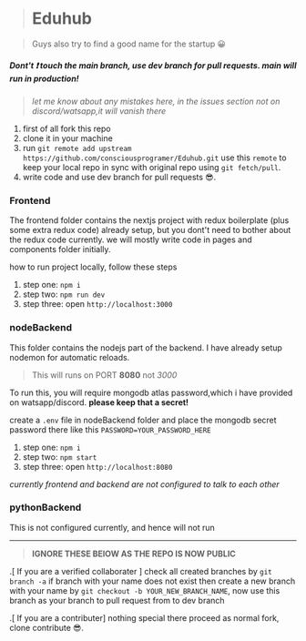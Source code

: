 > # Eduhub

> Guys also try to find a good name for the startup 😀

##### *Dont't* ❗ touch the main branch, use dev branch for pull requests. main will run in production!

> *let me know about any mistakes here, in the issues section not on discord/watsapp,it will vanish there*

1. first of all fork this repo
2. clone it in your machine
3. run `git remote add upstream https://github.com/consciousprogramer/Eduhub.git` use this `remote` to keep your local repo in sync with original repo using `git fetch/pull`.
4. write code and use dev branch for pull requests 😎.

### Frontend
The frontend folder contains the nextjs project with redux boilerplate (plus some extra redux code) already setup, but you dont't need to bother about the redux code currently. we will mostly write code in pages and components folder initially.

how to run project locally, follow these steps
1. step one: `npm i`
1. step two: `npm run dev`
1. step three: open  `http://localhost:3000`

### nodeBackend
This folder contains the nodejs part of the backend.
I have already setup nodemon for automatic reloads.

> This will runs on PORT **8080** not *3000*

To run this, you will require mongodb atlas password,which i have provided on watsapp/discord. **please keep that a secret!**

create a `.env` file in nodeBackend folder and place the mongodb secret password there like this `PASSWORD=YOUR_PASSWORD_HERE`

1. step one: `npm i`
1. step two: `npm start`
1. step three: open  `http://localhost:8080`

*currently frontend and backend are not configured to talk to each other*

### pythonBackend
This is not configured currently, and hence will not run







--------------------------------------------
>**IGNORE THESE BElOW AS THE REPO IS NOW PUBLIC**

.[ If you are a verified collaborater ] check all created branches by `git branch -a` if branch with your name does not exist then create a new branch with your name by `git checkout -b YOUR_NEW_BRANCH_NAME`, now use this branch as your branch to pull request from to dev branch

.[ If you are a contributer] nothing special there proceed as normal fork, clone contribute 😎.